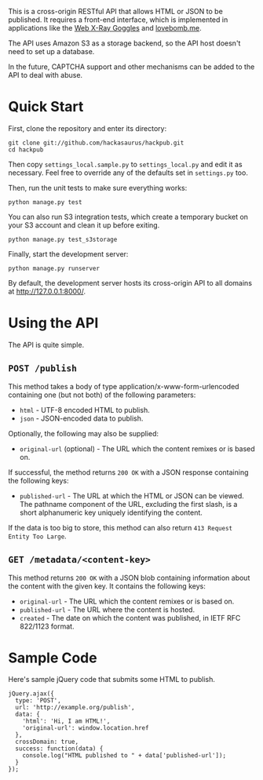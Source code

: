 This is a cross-origin RESTful API that allows HTML or JSON to be published.
It requires a front-end interface, which is implemented in applications like 
the [Web X-Ray Goggles][] and [lovebomb.me][].

The API uses Amazon S3 as a storage backend, so the API host doesn't need to
set up a database.

In the future, CAPTCHA support and other mechanisms can be added to the API
to deal with abuse.

  [Web X-Ray Goggles]: http://hackasaurus.org/goggles
  [lovebomb.me]: https://github.com/toolness/lovebomb.me

# Quick Start

First, clone the repository and enter its directory:

    git clone git://github.com/hackasaurus/hackpub.git
    cd hackpub

Then copy `settings_local.sample.py` to `settings_local.py` and edit
it as necessary. Feel free to override any of the defaults set in
`settings.py` too.

Then, run the unit tests to make sure everything works:

    python manage.py test
    
You can also run S3 integration tests, which create a temporary bucket
on your S3 account and clean it up before exiting.

    python manage.py test_s3storage

Finally, start the development server:

    python manage.py runserver

By default, the development server hosts its cross-origin API to all
domains at http://127.0.0.1:8000/.

# Using the API

The API is quite simple.

## `POST /publish` ##

This method takes a body of type application/x-www-form-urlencoded
containing one (but not both) of the following parameters:

* `html` - UTF-8 encoded HTML to publish.
* `json` - JSON-encoded data to publish.

Optionally, the following may also be supplied:

* `original-url` (optional) - The URL which the content remixes or is
  based on.

If successful, the method returns `200 OK` with a JSON response
containing the following keys:

* `published-url` - The URL at which the HTML or JSON can be viewed. The
  pathname component of the URL, excluding the first slash,
  is a short alphanumeric key uniquely identifying the content.

If the data is too big to store, this method can also return
`413 Request Entity Too Large`.

## `GET /metadata/<content-key>` ##

This method returns `200 OK` with a JSON blob containing information about
the content with the given key. It contains the following keys:

* `original-url` - The URL which the content remixes or is based on.
* `published-url` - The URL where the content is hosted.
* `created` - The date on which the content was published, in
  IETF RFC 822/1123 format.

# Sample Code

Here's sample jQuery code that submits some HTML to publish.

    jQuery.ajax({
      type: 'POST',
      url: 'http://example.org/publish',
      data: {
        'html': 'Hi, I am HTML!',
        'original-url': window.location.href
      },
      crossDomain: true,
      success: function(data) {
        console.log("HTML published to " + data['published-url']);
      }
    });
